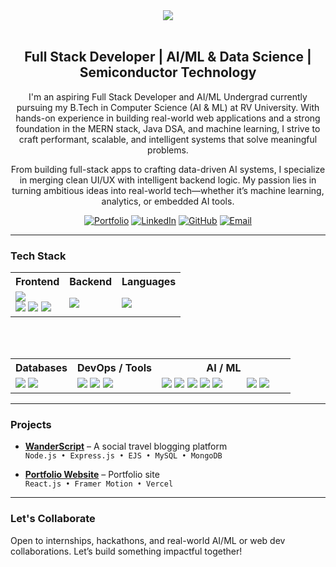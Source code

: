 <div align="center">
  <img src="https://capsule-render.vercel.app/api?type=blur&color=gradient&height=300&section=header&text=Hey!%20I'm%20Kushal%20Sathyanarayan&fontColor=FFFFFF&fontSize=45"/>
</div>

<br />
<div align="center">

## Full Stack Developer | AI/ML & Data Science | Semiconductor Technology

I'm an aspiring Full Stack Developer and AI/ML Undergrad currently pursuing my B.Tech in Computer Science (AI & ML) at RV University. With hands-on experience in building real-world web applications and a strong foundation in the MERN stack, Java DSA, and machine learning, I strive to craft performant, scalable, and intelligent systems that solve meaningful problems.

From building full-stack apps to crafting data-driven AI systems, I specialize in merging clean UI/UX with intelligent backend logic. My passion lies in turning ambitious ideas into real-world tech—whether it’s machine learning, analytics, or embedded AI tools.

[![Portfolio](https://img.shields.io/badge/Portfolio-000000?style=for-the-badge&logo=vercel&logoColor=white)](https://kushal-sathyanarayan.vercel.app)
[![LinkedIn](https://img.shields.io/badge/LinkedIn-0077B5?style=for-the-badge&logo=linkedin&logoColor=white)](https://www.linkedin.com/in/kushal-s-rv-university/)
[![GitHub](https://img.shields.io/badge/GitHub-171515?style=for-the-badge&logo=github)](https://github.com/kushal-script)
[![Email](https://img.shields.io/badge/Email-D14836?style=for-the-badge&logo=gmail&logoColor=white)](mailto:kushalsathyanarayan@gmail.com)

</div>

---

###  Tech Stack

<div align="center">
  <table>
    <tr>
      <th>Frontend</th>
      <th>Backend</th>
      <th>Languages</th>
    </tr>
    <tr>
      <td>
        <img src="https://skillicons.dev/icons?i=react,html,css,bootstrap,tailwind&theme=light" /><br />
        <img src="https://img.shields.io/badge/Framer%20Motion-black?style=for-the-badge&logo=framer&logoColor=white"/>
        <img src="https://img.shields.io/badge/GSAP-88CE02?style=for-the-badge&logo=greensock&logoColor=black"/>
        <img src="https://img.shields.io/badge/EJS-333333?style=for-the-badge&logo=ejs&logoColor=white" />
      </td>
      <td>
        <img src="https://skillicons.dev/icons?i=nodejs,express,django&theme=light" />
      </td>
      <td>
        <img src="https://skillicons.dev/icons?i=javascript,java,python,c,cpp&theme=light" />
      </td>
    </tr>
  </table>

  <br />

  <table>
    <tr>
      <th>Databases</th>
      <th>DevOps / Tools</th>
      <th>AI / ML</th>
    </tr>
    <tr>
      <td>
        <img src="https://skillicons.dev/icons?i=mysql,mongodb&theme=light" />
        <img src="https://img.shields.io/badge/ChromaDB-333333?style=for-the-badge&logo=chroma&logoColor=white" />
      </td>
      <td>
        <img src="https://skillicons.dev/icons?i=git,vercel,figma&theme=light" />
        <img src="https://img.shields.io/badge/netlify-%23000000.svg?style=for-the-badge&logo=netlify&logoColor=00C7B7" />
        <img src="https://img.shields.io/badge/Postman-FF6C37?style=for-the-badge&logo=postman&logoColor=white" />
      </td>
      </td>
      </td>
      <td>
        <img src="https://img.shields.io/badge/NumPy-013243?style=for-the-badge&logo=numpy&logoColor=white"/>
        <img src="https://img.shields.io/badge/Pandas-150458?style=for-the-badge&logo=pandas&logoColor=white"/>
        <img src="https://img.shields.io/badge/Seaborn-005f73?style=for-the-badge"/>
        <img src="https://img.shields.io/badge/scikit--learn-F7931E?style=for-the-badge&logo=scikit-learn&logoColor=white"/>
        <img src="https://img.shields.io/badge/LangChain-0663a7?style=for-the-badge&logo=langchain&logoColor=white" />
        <img src="https://img.shields.io/badge/n8n-FF6243?style=for-the-badge&logo=n8n&logoColor=white"/>
        <img src="https://img.shields.io/badge/CrewAI-333333?style=for-the-badge&logo=crewai&logoColor=white" />
      </td>
    </tr>
      </td>
      </td>
    </tr>
  </table>
</div>

---

###  Projects

- **[WanderScript](https://github.com/kushal-script/WanderScript.git)** – A social travel blogging platform  
  `Node.js • Express.js • EJS • MySQL • MongoDB`

- **[Portfolio Website](https://github.com/kushal-script/portfolio.git)** – Portfolio site  
  `React.js • Framer Motion • Vercel`

---

###  Let's Collaborate

Open to internships, hackathons, and real-world AI/ML or web dev collaborations. Let’s build something impactful together!
